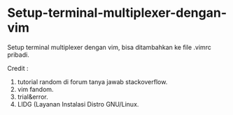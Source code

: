 # Setup-terminal-multiplexer-dengan-vim
Setup terminal multiplexer dengan vim, bisa ditambahkan ke file .vimrc pribadi.

Credit : 
1. tutorial random di forum tanya jawab stackoverflow.
2. vim fandom.
3. trial&error.
4. LIDG (Layanan Instalasi Distro GNU/Linux.
